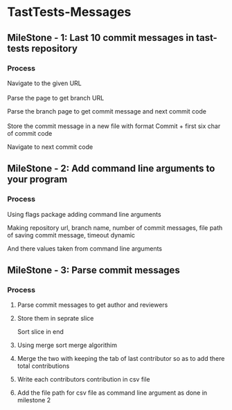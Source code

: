 # TastTests-Messages

## MileStone - 1: Last 10 commit messages in tast-tests repository

### Process

Navigate to the given URL <br><br>
Parse the page to get branch URL

Parse the branch page to get commit message and next commit code <br><br>
Store the commit message in a new file with format Commit + first six char of commit code

Navigate to next commit code


## MileStone - 2: Add command line arguments to your program

### Process

Using flags package adding command line arguments

Making repository url, branch name, number of commit messages, file path of saving commit message, timeout dynamic

And there values taken from command line arguments

## MileStone - 3: Parse commit messages

### Process

1. Parse commit messages to get author and reviewers

2. Store them in seprate slice

   Sort slice in end

3. Using merge sort merge algorithim

4. Merge the two with keeping the tab of last contributor so as to add there total contributions

5. Write each contributors contribution in csv file

6. Add the file path for csv file as command line argument as done in milestone 2


